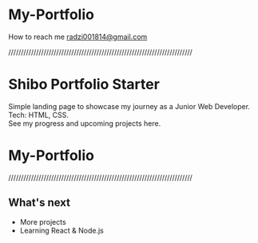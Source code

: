 # My-Portfolio
How to reach me radzi001814@gmail.com

/////////////////////////////////////////////////////////////////////////
# Shibo Portfolio Starter

Simple landing page to showcase my journey as a Junior Web Developer.  
Tech: HTML, CSS.  
See my progress and upcoming projects here.
# My-Portfolio
/////////////////////////////////////////////////////////////////////////

## What's next
- More projects
- Learning React & Node.js
